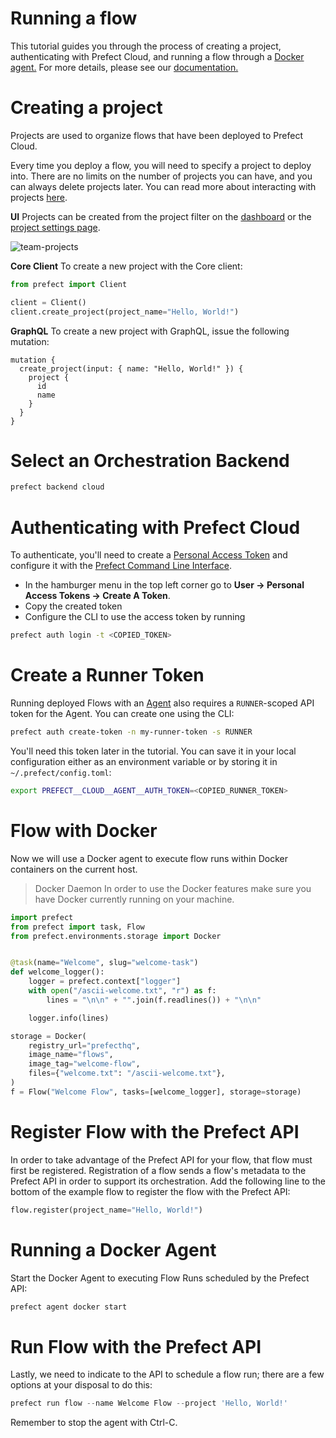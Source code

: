 # Running a flow

This tutorial guides you through the process of creating a project, authenticating with Prefect Cloud, and running a flow through a [Docker agent.](https://docs.prefect.io/cloud/agent/docker.html) For more details, please see our [documentation.](https://docs.prefect.io/cloud/)

# Creating a project

Projects are used to organize flows that have been deployed to Prefect Cloud.

Every time you deploy a flow, you will need to specify a project to deploy into. There are no limits on the number of projects you can have, and you can always delete projects later. You can read more about interacting with projects [here](https://docs.prefect.io/cloud/concepts/projects.html).

**UI**
Projects can be created from the project filter on the [dashboard](/) or the [project settings page](/team/projects).

![team-projects](https://docs.prefect.io/orchestration/ui/dashboard-overview.png)

**Core Client**
To create a new project with the Core client:

```py
from prefect import Client

client = Client()
client.create_project(project_name="Hello, World!")
```

**GraphQL**
To create a new project with GraphQL, issue the following mutation:

```gql
mutation {
  create_project(input: { name: "Hello, World!" }) {
    project {
      id
      name
    }
  }
}
```

# Select an Orchestration Backend

```bash
prefect backend cloud
```

# Authenticating with Prefect Cloud

To authenticate, you'll need to create a [Personal Access Token](/user/tokens) and configure it with the [Prefect Command Line Interface](https://docs.prefect.io/orchestration/concepts/cli.html#cli).

- In the hamburger menu in the top left corner go to **User -> Personal Access Tokens -> Create A Token**.
- Copy the created token
- Configure the CLI to use the access token by running

```bash
prefect auth login -t <COPIED_TOKEN>
```

# Create a Runner Token

Running deployed Flows with an [Agent](https://docs.prefect.io/orchestration/agents/overview.html) also requires a `RUNNER`-scoped API token for the Agent. You can create one using the CLI:

```bash
prefect auth create-token -n my-runner-token -s RUNNER
```

You'll need this token later in the tutorial. You can save it in your local configuration either as an environment variable or by storing it in `~/.prefect/config.toml`:

```bash
export PREFECT__CLOUD__AGENT__AUTH_TOKEN=<COPIED_RUNNER_TOKEN>
```

# Flow with Docker

Now we will use a Docker agent to execute flow runs within Docker containers on the current host.

> Docker Daemon
> In order to use the Docker features make sure you have Docker currently running on your machine.

```python
import prefect
from prefect import task, Flow
from prefect.environments.storage import Docker


@task(name="Welcome", slug="welcome-task")
def welcome_logger():
    logger = prefect.context["logger"]
    with open("/ascii-welcome.txt", "r") as f:
        lines = "\n\n" + "".join(f.readlines()) + "\n\n"

    logger.info(lines)

storage = Docker(
    registry_url="prefecthq",
    image_name="flows",
    image_tag="welcome-flow",
    files={"welcome.txt": "/ascii-welcome.txt"},
)
f = Flow("Welcome Flow", tasks=[welcome_logger], storage=storage)
```

# Register Flow with the Prefect API

In order to take advantage of the Prefect API for your flow, that flow must first be registered. Registration of a flow sends a flow's metadata to the Prefect API in order to support its orchestration.
Add the following line to the bottom of the example flow to register the flow with the Prefect API:

```python
flow.register(project_name="Hello, World!")
```

# Running a Docker Agent

Start the Docker Agent to executing Flow Runs scheduled by the Prefect API:

```bash
prefect agent docker start
```

# Run Flow with the Prefect API

Lastly, we need to indicate to the API to schedule a flow run; there are a few options at your disposal to do this:

```python
prefect run flow --name Welcome Flow --project 'Hello, World!'
```

Remember to stop the agent with Ctrl-C.
